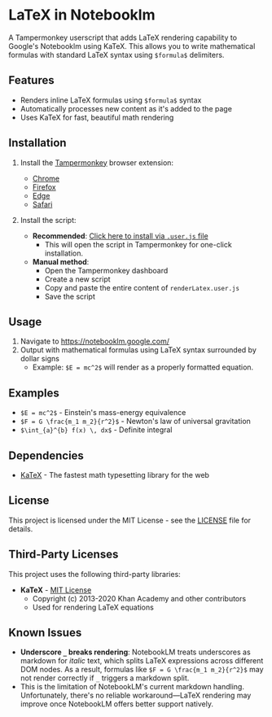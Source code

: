 # LaTeX in Notebooklm

A Tampermonkey userscript that adds LaTeX rendering capability to Google's Notebooklm using KaTeX. This allows you to write mathematical formulas with standard LaTeX syntax using `$formula$` delimiters.

## Features

- Renders inline LaTeX formulas using `$formula$` syntax
- Automatically processes new content as it's added to the page
- Uses KaTeX for fast, beautiful math rendering

## Installation

1. Install the [Tampermonkey](https://www.tampermonkey.net/) browser extension:
   - [Chrome](https://chrome.google.com/webstore/detail/tampermonkey/dhdgffkkebhmkfjojejmpbldmpobfkfo)
   - [Firefox](https://addons.mozilla.org/en-US/firefox/addon/tampermonkey/)
   - [Edge](https://microsoftedge.microsoft.com/addons/detail/tampermonkey/iikmkjmpaadaobahmlepeloendndfphd)
   - [Safari](https://apps.apple.com/us/app/tampermonkey/id1482490089)

2. Install the script:
   - **Recommended**: [Click here to install via `.user.js` file](https://raw.githubusercontent.com/ergs0204/LatexInNotebooklm/refs/heads/main/renderLatex.user.js)
     - This will open the script in Tampermonkey for one-click installation.
   - **Manual method**:
     - Open the Tampermonkey dashboard
     - Create a new script
     - Copy and paste the entire content of `renderLatex.user.js`
     - Save the script

## Usage

1. Navigate to https://notebooklm.google.com/
2. Output with mathematical formulas using LaTeX syntax surrounded by dollar signs
   - Example: `$E = mc^2$` will render as a properly formatted equation.

## Examples

- `$E = mc^2$` - Einstein's mass-energy equivalence
- `$F = G \frac{m_1 m_2}{r^2}$` - Newton's law of universal gravitation
- `$\int_{a}^{b} f(x) \, dx$` - Definite integral

## Dependencies

- [KaTeX](https://katex.org/) - The fastest math typesetting library for the web

## License

This project is licensed under the MIT License - see the [LICENSE](LICENSE) file for details. 

## Third-Party Licenses

This project uses the following third-party libraries:

- **KaTeX** - [MIT License](https://github.com/KaTeX/KaTeX/blob/main/LICENSE)
  - Copyright (c) 2013-2020 Khan Academy and other contributors
  - Used for rendering LaTeX equations 

## Known Issues

- **Underscore `_` breaks rendering**: NotebookLM treats underscores as markdown for _italic_ text, which splits LaTeX expressions across different DOM nodes. As a result, formulas like `$F = G \frac{m_1 m_2}{r^2}$` may not render correctly if `_` triggers a markdown split.
- This is the limitation of NotebookLM's current markdown handling. Unfortunately, there's no reliable workaround—LaTeX rendering may improve once NotebookLM offers better support natively.
